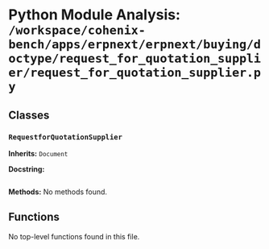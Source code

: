 # Python Module Analysis: `/workspace/cohenix-bench/apps/erpnext/erpnext/buying/doctype/request_for_quotation_supplier/request_for_quotation_supplier.py`

## Classes

### `RequestforQuotationSupplier`
**Inherits:** `Document`


**Docstring:**
```

```

**Methods:**
No methods found.




## Functions

No top-level functions found in this file.
